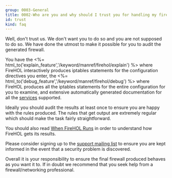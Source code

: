 ```yaml
---
group: 0003-General
title: 0002-Who are you and why should I trust you for handling my firewall?
id: trust
kind: faq
---
```


Well, don't trust us. We don't want you to do so and you are not supposed
to do so. We have done the utmost to make it possible for you to audit
the generated firewall.

You have the <%=
html_to('explain_feature','/keyword/manref/firehol/explain') %> where
FireHOL interactively produces iptables statements for the configuration
directives you enter, the <%=
html_to('debug_feature','/keyword/manref/firehol/debug') %> where
FireHOL produces all the iptables statements for the entire
configuration for you to examine, and extensive automatically generated
documentation for all the [services](/services/) supported.

Ideally you should audit the results at least once to ensure you are
happy with the rules produced. The rules that get output are extremely
regular which should make the task fairly straightforward.

You should also read [When FireHOL Runs](/guides/when-firehol-runs/) in
order to understand how FireHOL gets its results.

Please consider signing up to the [support mailing
list](http://lists.firehol.org/mailman/listinfo/firehol-support) to
ensure you are kept informed in the event that a security problem is
discovered.

Overall it is your responsibility to ensure the final firewall produced
behaves as you want it to. If in doubt we recommend that you seek help
from a firewall/networking professional.
